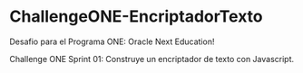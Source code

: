 # ChallengeONE-EncriptadorTexto

Desafio para el Programa ONE: Oracle Next Education!

Challenge ONE Sprint 01:
Construye un encriptador de texto con Javascript.
